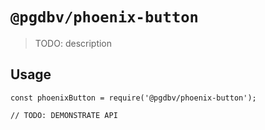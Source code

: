 # `@pgdbv/phoenix-button`

> TODO: description

## Usage

```
const phoenixButton = require('@pgdbv/phoenix-button');

// TODO: DEMONSTRATE API
```

